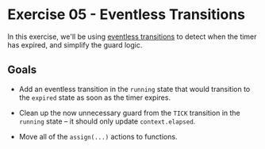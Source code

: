 # Exercise 05 - Eventless Transitions

In this exercise, we'll be using [eventless transitions](https://xstate.js.org/docs/guides/transitions.html#eventless-always-transitions) to detect when the timer has expired, and simplify the guard logic.

## Goals

- Add an eventless transition in the `running` state that would transition to the `expired` state as soon as the timer expires.
- Clean up the now unnecessary guard from the `TICK` transition in the `running` state – it should only update `context.elapsed`.

- Move all of the `assign(...)` actions to functions.
